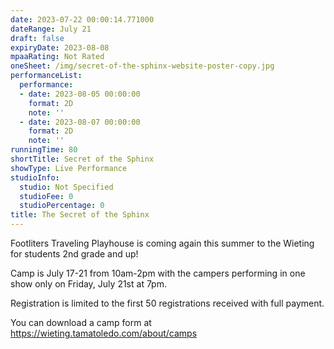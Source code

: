 ```yaml
---
date: 2023-07-22 00:00:14.771000
dateRange: July 21
draft: false
expiryDate: 2023-08-08
mpaaRating: Not Rated
oneSheet: /img/secret-of-the-sphinx-website-poster-copy.jpg
performanceList:
  performance:
  - date: 2023-08-05 00:00:00
    format: 2D
    note: ''
  - date: 2023-08-07 00:00:00
    format: 2D
    note: ''
runningTime: 80
shortTitle: Secret of the Sphinx
showType: Live Performance
studioInfo:
  studio: Not Specified
  studioFee: 0
  studioPercentage: 0
title: The Secret of the Sphinx
---
```


F﻿ootliters Traveling Playhouse is coming again this summer to the Wieting for students 2nd grade and up!

C﻿amp is July 17-21 from 10am-2pm with the campers performing in one show only on Friday, July 21st at 7pm.

R﻿egistration is limited to the first 50 registrations received with full payment.

You can download a camp form at https://wieting.tamatoledo.com/about/camps